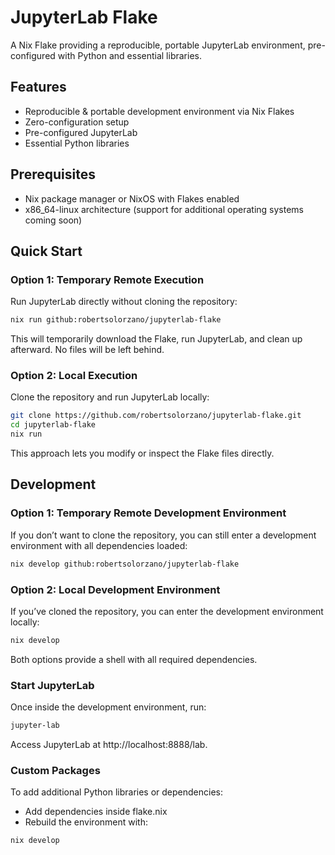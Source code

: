 # JupyterLab Flake
A Nix Flake providing a reproducible, portable JupyterLab environment, pre-configured with Python and essential libraries.

## Features

- Reproducible & portable development environment via Nix Flakes
- Zero-configuration setup
- Pre-configured JupyterLab
- Essential Python libraries

## Prerequisites

- Nix package manager or NixOS with Flakes enabled
- x86_64-linux architecture (support for additional operating systems coming soon)

## Quick Start

### Option 1: Temporary Remote Execution

Run JupyterLab directly without cloning the repository:

```bash
nix run github:robertsolorzano/jupyterlab-flake
```
This will temporarily download the Flake, run JupyterLab, and clean up afterward. No files will be left behind.

### Option 2: Local Execution

Clone the repository and run JupyterLab locally:

```bash
git clone https://github.com/robertsolorzano/jupyterlab-flake.git  
cd jupyterlab-flake  
nix run  
```

This approach lets you modify or inspect the Flake files directly.

## Development

### Option 1: Temporary Remote Development Environment

If you don’t want to clone the repository, you can still enter a development environment with all dependencies loaded:

```bash
nix develop github:robertsolorzano/jupyterlab-flake
```

### Option 2: Local Development Environment

If you’ve cloned the repository, you can enter the development environment locally:

```bash
nix develop  
```

Both options provide a shell with all required dependencies.

### Start JupyterLab

Once inside the development environment, run:
```bash
jupyter-lab
```
Access JupyterLab at http://localhost:8888/lab.

### Custom Packages

To add additional Python libraries or dependencies:
- Add dependencies inside flake.nix
- Rebuild the environment with:

```bash
nix develop
```